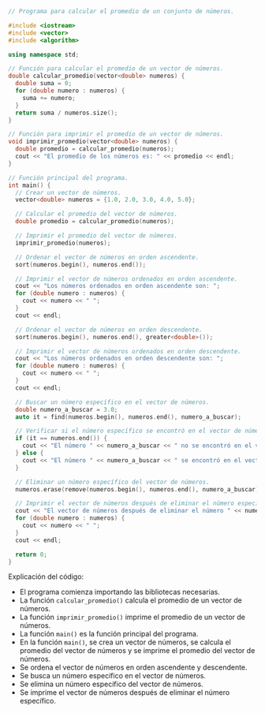 ```c++
// Programa para calcular el promedio de un conjunto de números.

#include <iostream>
#include <vector>
#include <algorithm>

using namespace std;

// Función para calcular el promedio de un vector de números.
double calcular_promedio(vector<double> numeros) {
  double suma = 0;
  for (double numero : numeros) {
    suma += numero;
  }
  return suma / numeros.size();
}

// Función para imprimir el promedio de un vector de números.
void imprimir_promedio(vector<double> numeros) {
  double promedio = calcular_promedio(numeros);
  cout << "El promedio de los números es: " << promedio << endl;
}

// Función principal del programa.
int main() {
  // Crear un vector de números.
  vector<double> numeros = {1.0, 2.0, 3.0, 4.0, 5.0};

  // Calcular el promedio del vector de números.
  double promedio = calcular_promedio(numeros);

  // Imprimir el promedio del vector de números.
  imprimir_promedio(numeros);

  // Ordenar el vector de números en orden ascendente.
  sort(numeros.begin(), numeros.end());

  // Imprimir el vector de números ordenados en orden ascendente.
  cout << "Los números ordenados en orden ascendente son: ";
  for (double numero : numeros) {
    cout << numero << " ";
  }
  cout << endl;

  // Ordenar el vector de números en orden descendente.
  sort(numeros.begin(), numeros.end(), greater<double>());

  // Imprimir el vector de números ordenados en orden descendente.
  cout << "Los números ordenados en orden descendente son: ";
  for (double numero : numeros) {
    cout << numero << " ";
  }
  cout << endl;

  // Buscar un número específico en el vector de números.
  double numero_a_buscar = 3.0;
  auto it = find(numeros.begin(), numeros.end(), numero_a_buscar);

  // Verificar si el número específico se encontró en el vector de números.
  if (it == numeros.end()) {
    cout << "El número " << numero_a_buscar << " no se encontró en el vector de números." << endl;
  } else {
    cout << "El número " << numero_a_buscar << " se encontró en el vector de números." << endl;
  }

  // Eliminar un número específico del vector de números.
  numeros.erase(remove(numeros.begin(), numeros.end(), numero_a_buscar), numeros.end());

  // Imprimir el vector de números después de eliminar el número específico.
  cout << "El vector de números después de eliminar el número " << numero_a_buscar << " es: ";
  for (double numero : numeros) {
    cout << numero << " ";
  }
  cout << endl;

  return 0;
}
```

Explicación del código:

* El programa comienza importando las bibliotecas necesarias.
* La función `calcular_promedio()` calcula el promedio de un vector de números.
* La función `imprimir_promedio()` imprime el promedio de un vector de números.
* La función `main()` es la función principal del programa.
* En la función `main()`, se crea un vector de números, se calcula el promedio del vector de números y se imprime el promedio del vector de números.
* Se ordena el vector de números en orden ascendente y descendente.
* Se busca un número específico en el vector de números.
* Se elimina un número específico del vector de números.
* Se imprime el vector de números después de eliminar el número específico.